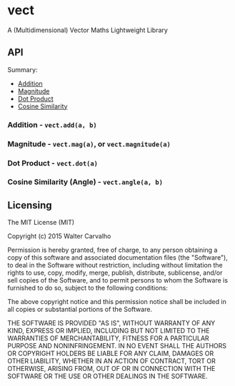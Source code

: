 # vect
A (Multidimensional) Vector Maths Lightweight Library

## API

Summary:
  - [Addition](#addition---vectadda-b)
  - [Magnitude](#magnitude---)
  - [Dot Product]()
  - [Cosine Similarity]()

### Addition - `vect.add(a, b)`
### Magnitude - `vect.mag(a)`, or `vect.magnitude(a)`
### Dot Product - `vect.dot(a)`
### Cosine Similarity (Angle) - `vect.angle(a, b)`

## Licensing

The MIT License (MIT)

Copyright (c) 2015 Walter Carvalho

Permission is hereby granted, free of charge, to any person obtaining a copy
of this software and associated documentation files (the "Software"), to deal
in the Software without restriction, including without limitation the rights
to use, copy, modify, merge, publish, distribute, sublicense, and/or sell
copies of the Software, and to permit persons to whom the Software is
furnished to do so, subject to the following conditions:

The above copyright notice and this permission notice shall be included in
all copies or substantial portions of the Software.

THE SOFTWARE IS PROVIDED "AS IS", WITHOUT WARRANTY OF ANY KIND, EXPRESS OR
IMPLIED, INCLUDING BUT NOT LIMITED TO THE WARRANTIES OF MERCHANTABILITY,
FITNESS FOR A PARTICULAR PURPOSE AND NONINFRINGEMENT. IN NO EVENT SHALL THE
AUTHORS OR COPYRIGHT HOLDERS BE LIABLE FOR ANY CLAIM, DAMAGES OR OTHER
LIABILITY, WHETHER IN AN ACTION OF CONTRACT, TORT OR OTHERWISE, ARISING FROM,
OUT OF OR IN CONNECTION WITH THE SOFTWARE OR THE USE OR OTHER DEALINGS IN
THE SOFTWARE.
